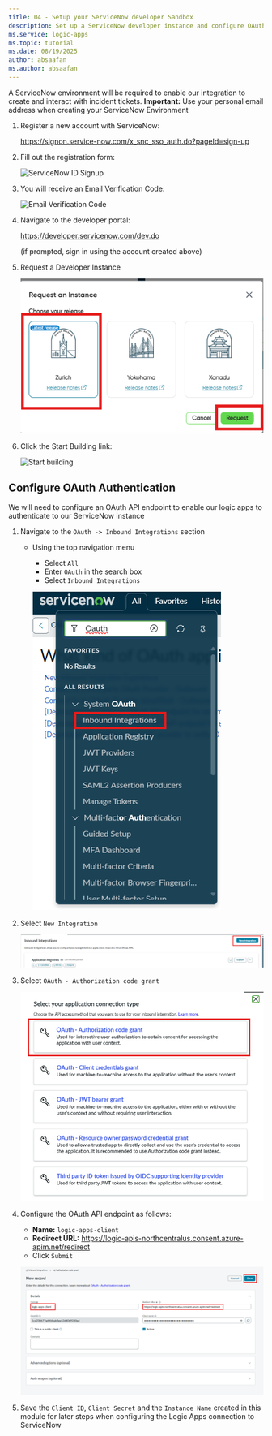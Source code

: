 ```yaml
---
title: 04 - Setup your ServiceNow developer Sandbox
description: Set up a ServiceNow developer instance and configure OAuth for Logic Apps integration.
ms.service: logic-apps
ms.topic: tutorial
ms.date: 08/19/2025
author: absaafan
ms.author: absaafan
---
```


A ServiceNow environment will be required to enable our integration to create and interact with incident tickets.
**Important:** Use your personal email address  when creating your ServiceNow Environment

1. Register a new account with ServiceNow:

    https://signon.service-now.com/x_snc_sso_auth.do?pageId=sign-up

1. Fill out the registration form:

    ![ServiceNow ID Signup](./images/02_01_signup_servicenow_id.png "Signup")

1. You will receive an Email Verification Code:

    ![Email Verification Code](./images/02_02_email_verificaiton_code.png "Verify your account")

1. Navigate to the developer portal: 

     https://developer.servicenow.com/dev.do

    (if prompted, sign in using the account created above)

1. Request a Developer Instance

    ![Request Developer Instance](./images/02_03_request_developer_instance.png)

1. Click the Start Building link:

    ![Start building](./images/02_04_start_building.png)

## Configure OAuth Authentication 
We will need to configure an OAuth API endpoint to enable our logic apps to authenticate to our ServiceNow instance

1. Navigate to the `OAuth -> Inbound Integrations` section
    - Using the top navigation menu
      - Select `All`
      - Enter `OAuth` in the search box
      - Select `Inbound Integrations`

      ![Menu OAuth Inbound Integrations](./images/02_05_menu_inbound_integrations.png "menu oauth inbound integrations")

1. Select `New Integration`

    ![New Integration](./images/02_06_inbound_integrations_new_integration.png "new integration")


1. Select `OAuth - Authorization code grant`
  
    ![Create OAuth Authorization Grant](./images/02_07_create_oauth_authorization_grant.png "create oauth api endpoint")

1. Configure the OAuth API endpoint as follows:
    - **Name:** `logic-apps-client`
    - **Redirect URL:** https://logic-apis-northcentralus.consent.azure-apim.net/redirect
     - Click `Submit`

    ![Configure OAuth API Endpoint](./images/02_08_oauth_authorization_code_grant_config.png "configure oauth api endpoint")

1. Save the `Client ID`, `Client Secret` and the `Instance Name` created in this module for later steps when configuring the Logic Apps connection to ServiceNow

